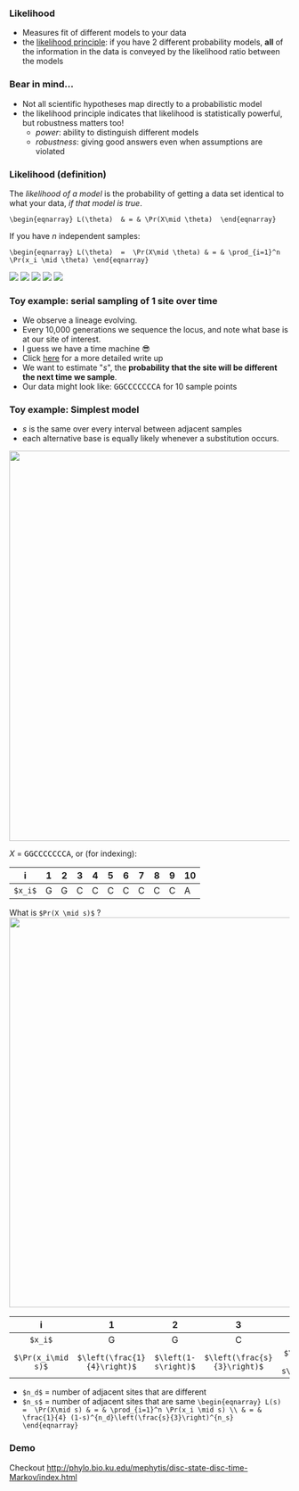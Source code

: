### Likelihood

  * Measures fit of different models to your data
  * the [likelihood principle](https://en.wikipedia.org/wiki/Likelihood_principle): if you have 2 different probability models, **all** of the information in the data
  is conveyed by  the likelihood ratio between the models



### Bear in mind...

  * Not all scientific hypotheses map directly to a probabilistic model
  * the likelihood principle indicates that likelihood is statistically
  powerful, but robustness matters too!
      * *power*: ability to distinguish different models
      * *robustness*: giving good answers even when assumptions are violated



### Likelihood (definition)

The *likelihood of a model* is the probability of
	getting a data set identical to what your data, 
	*if that model is true*.

`\begin{eqnarray}
L(\theta)  & = & \Pr(X\mid \theta) 
\end{eqnarray}`

If you have *n* independent samples:

`\begin{eqnarray}
L(\theta)  =  \Pr(X\mid \theta) & = & \prod_{i=1}^n \Pr(x_i \mid \theta)
\end{eqnarray}`



<img src="images/by-paul-lewis/pol-likelihood-0.png"/>



<img src="images/by-paul-lewis/pol-likelihood-1.png"/>



<img src="images/by-paul-lewis/pol-likelihood-2.png"/>



<img src="images/by-paul-lewis/pol-likelihood-3.png"/>



<img src="images/by-paul-lewis/pol-likelihood-4.png"/>



### Toy example: serial sampling of 1 site over time

  * We observe a lineage evolving.
  * Every 10,000 generations we sequence the locus, and note what
	base is at our site of interest.
  * I guess we have a time machine 😎
  * Click [here](http://phylo.bio.ku.edu/mephytis/tex/discrete-time-and-state-Markov.pdf)  for a more detailed write up
  * We want to estimate "*s*", the **probability that the site will be different
	the next time we sample**.
  * Our data might look like: <tt>GGCCCCCCCA</tt> for 10 sample points



### Toy example: Simplest model
  * *s* is the same over every interval between adjacent samples
  * each alternative base is equally likely whenever a substitution occurs.

<img class="grenzelos" height="700" src="images/dtdsmarkov.png"/>



*X* = <tt>GGCCCCCCCA</tt>, or (for indexing):

| i | 1 | 2 | 3 | 4 | 5 | 6 | 7 | 8 | 9 | 10 |
|---|---|---|---|---|---|---|---|---|---|---|
| `$x_i$` | G | G | C | C | C | C | C | C | C | A |

What is `$Pr(X \mid s)$` ? <br />
<img class="grenzelos" height="700" src="images/dtdsmarkov.png"/>



| i | 1 | 2 | 3 | 4 | 5 |
|:-:|:-:|:-:|:-:|:-:|:-:|
| `$x_i$` | G | G | C | C | C |
| `$\Pr(x_i\mid s)$` | `$\left(\frac{1}{4}\right)$` | `$\left(1-s\right)$` | `$\left(\frac{s}{3}\right)$` | `$\left(1 - s\right)$` | `$\left(1 - s\right)$` |

  * `$n_d$` = number of adjacent sites that are different
  * `$n_s$` = number of adjacent sites that are same
`\begin{eqnarray}
L(s)  =  \Pr(X\mid s) & = & \prod_{i=1}^n \Pr(x_i \mid s) \\
& = & \frac{1}{4} (1-s)^{n_d}\left(\frac{s}{3}\right)^{n_s}
\end{eqnarray}`



### Demo

Checkout <a href="http://phylo.bio.ku.edu/mephytis/disc-state-disc-time-Markov/index.html" target="_blank">http://phylo.bio.ku.edu/mephytis/disc-state-disc-time-Markov/index.html</a>
